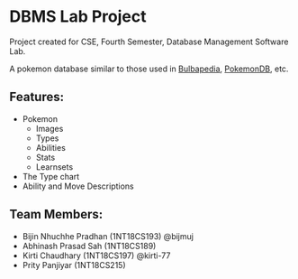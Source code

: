 # DBMS Lab Project

Project created for CSE, Fourth Semester, Database Management Software Lab.

A pokemon database similar to those used in [Bulbapedia](https://bulbapedia.bulbagarden.net/wiki/Main_Page), [PokemonDB](pokemondb.net), etc.

## Features:
- Pokemon
  - Images
  - Types
  - Abilities
  - Stats
  - Learnsets
- The Type chart
- Ability and Move Descriptions

## Team Members:
- Bijin Nhuchhe Pradhan (1NT18CS193) @bijmuj
- Abhinash Prasad Sah (1NT18CS189)
- Kirti Chaudhary (1NT18CS197) @kirti-77
- Prity Panjiyar (1NT18CS215)